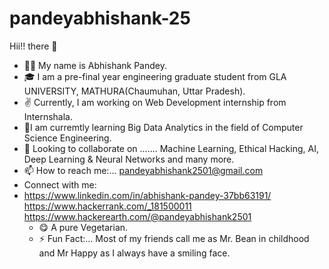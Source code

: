 # pandeyabhishank-25

Hii!! there 👋
* 💁‍♂️ My name is Abhishank Pandey.
* 🎓 I am a pre-final year engineering graduate student from GLA UNIVERSITY, MATHURA(Chaumuhan, Uttar Pradesh).
* ✌ Currently, I am working on Web Development internship from Internshala.
* 🌱I am curremtly learning Big Data Analytics in the field of Computer Science Engineering.
* 👯 Looking to collaborate on ....... Machine Learning, Ethical Hacking, AI, Deep Learning & Neural Networks and many more.
*  :mailbox: How to reach me:... pandeyabhishank2501@gmail.com
*  Connect with me:
* https://www.linkedin.com/in/abhishank-pandey-37bb63191/      https://www.hackerrank.com/_181500011    https://www.hackerearth.com/@pandeyabhishank2501
    * 😋 A pure Vegetarian.
    * ⚡ Fun Fact:... Most of my friends call me as Mr. Bean in childhood and Mr Happy as I always have a smiling face.
